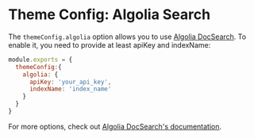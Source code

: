 # Theme Config: Algolia Search

The `themeConfig.algolia` option allows you to use [Algolia DocSearch](https://docsearch.algolia.com/). To enable it, you need to provide at least apiKey and indexName:

```js
module.exports = {
  themeConfig:{
    algolia: {
      apiKey: 'your_api_key',
      indexName: 'index_name'
    }
  }
}
```

For more options, check out [Algolia DocSearch's documentation](https://github.com/algolia/docsearch#docsearch-options).
